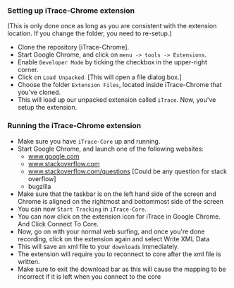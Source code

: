 ### Setting up iTrace-Chrome extension
(This is only done once as long as you are consistent with the extension location. If you change the folder, you need to re-setup.)
* Clone the repository [iTrace-Chrome].
* Start Google Chrome, and click on ```menu -> tools -> Extensions```.
* Enable ```Developer Mode``` by ticking the checkbox in the upper-right corner.
* Click on ```Load Unpacked```. [This will open a file dialog box.]
* Choose the folder ```Extension Files```, located inside iTrace-Chrome that you've cloned.
* This will load up our unpacked extension called ```iTrace```. Now, you've setup the extension.

### Running the iTrace-Chrome extension

* Make sure you have ```iTrace-Core``` up and running.
* Start Google Chrome, and launch one of the following websites:
    - www.google.com
    - www.stackoverflow.com
    - www.stackoverflow.com/questions [Could be any question for stack overflow]
    - bugzilla
* Make sure that the taskbar is on the left hand side of the screen and Chrome is aligned on the rightmost and bottommost side of the screen
* You can now ```Start Tracking``` in ```iTrace-Core```.
* You can now click on the extension icon for iTrace in Google Chrome. And Click Connect To Core.
* Now, go on with your normal web surfing, and once you're done recording, click on the extension again and select Write XML Data
* This will save an xml file to your ```downloads``` immediately.
* The extension will require you to reconnect to core after the xml file is written.
* Make sure to exit the download bar as this will cause the mapping to be incorrect if it is left when you connect to the core
